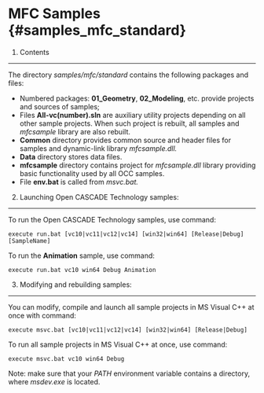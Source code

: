 MFC Samples {#samples_mfc_standard}
==========

1. Contents 
-----------------------

The directory <i> samples/mfc/standard </i> contains the following packages and files:

* Numbered packages: **01_Geometry**, **02_Modeling**, etc. provide projects and sources of samples;
* Files **All-vc(number).sln** are auxiliary utility projects depending on all other sample
projects. When such project is rebuilt, all samples and *mfcsample* library are also rebuilt.
* **Common** directory provides common source and header files for samples and dynamic-link library *mfcsample.dll.*
* **Data** directory stores data files.
* **mfcsample** directory contains project for *mfcsample.dll* library providing basic functionality used by all OCC samples. 
* File **env.bat** is called from *msvc.bat.*


2. Launching Open CASCADE Technology samples:
---------------------------------

To run the Open CASCADE Technology samples, use command:

~~~~
execute run.bat [vc10|vc11|vc12|vc14] [win32|win64] [Release|Debug] [SampleName]
~~~~

To run the **Animation** sample, use command:

~~~~
execute run.bat vc10 win64 Debug Animation
~~~~


3. Modifying and rebuilding samples:
--------------------------------------------

You can modify, compile and launch all sample projects in MS Visual C++ at once with command:

~~~~  
execute msvc.bat [vc10|vc11|vc12|vc14] [win32|win64] [Release|Debug]
~~~~

To run all sample projects in MS Visual C++ at once, use command: 

~~~~
execute msvc.bat vc10 win64 Debug
~~~~

Note: make sure that your *PATH* environment variable contains a directory, where *msdev.exe* is located.
